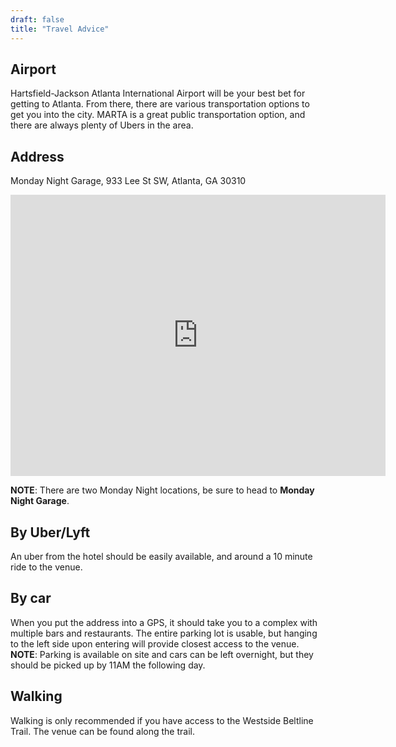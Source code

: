 ```yaml
---
draft: false
title: "Travel Advice"
---
```


## Airport 

Hartsfield-Jackson Atlanta International Airport will be your best bet for getting to Atlanta. From there, there are various transportation options to get you into the city. MARTA is a great public transportation option, and there are always plenty of Ubers in the area. 

## Address

Monday Night Garage, 
933 Lee St SW, 
Atlanta, GA 
30310

<iframe src="https://www.google.com/maps/embed?pb=!1m18!1m12!1m3!1d3318.2190734974038!2d-84.42027708255611!3d33.72915079999999!2m3!1f0!2f0!3f0!3m2!1i1024!2i768!4f13.1!3m3!1m2!1s0x88f5033d9e5c4f75%3A0x23ae777e33350114!2sMonday%20Night%20Garage!5e0!3m2!1sen!2sus!4v1672283786738!5m2!1sen!2sus" width="600" height="450" style="border:0;" allowfullscreen="" loading="lazy" referrerpolicy="no-referrer-when-downgrade"></iframe>

<br>

**NOTE**: There are two Monday Night locations, be sure to head to **Monday Night Garage**.

## By Uber/Lyft

An uber from the hotel should be easily available, and around a 10 minute ride to the venue.


## By car

When you put the address into a GPS, it should take you to a complex with multiple bars and restaurants. The entire parking lot is usable, but hanging to the left side upon entering will provide closest access to the venue.
**NOTE**: Parking is available on site and cars can be left overnight, but they should be picked up by 11AM the following day. 
 
## Walking

Walking is only recommended if you have access to the Westside Beltline Trail. The venue can be found along the trail.








